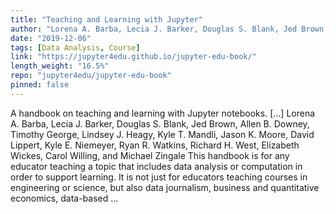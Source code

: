```yaml
---
title: "Teaching and Learning with Jupyter"
author: "Lorena A. Barba, Lecia J. Barker, Douglas S. Blank, Jed Brown, Allen B. Downey, Timothy George, Lindsey J. Heagy, Kyle T. Mandli, Jason K. Moore, David Lippert, Kyle E. Niemeyer, Ryan R. Watkins, Richard H. West, Elizabeth Wickes, Carol Willing, and Michael Zingale"
date: "2019-12-06"
tags: [Data Analysis, Course]
link: "https://jupyter4edu.github.io/jupyter-edu-book/"
length_weight: "16.5%"
repo: "jupyter4edu/jupyter-edu-book"
pinned: false
---
```


A handbook on teaching and learning with Jupyter notebooks. [...] Lorena A. Barba, Lecia J. Barker, Douglas S. Blank, Jed Brown, Allen B. Downey, Timothy George, Lindsey J. Heagy, Kyle T. Mandli, Jason K. Moore, David Lippert, Kyle E. Niemeyer, Ryan R. Watkins, Richard H. West, Elizabeth Wickes, Carol Willing, and Michael Zingale This handbook is for any educator teaching a topic that includes data analysis
or computation in order to support learning. It is not just for educators teaching courses in engineering or
science, but also data journalism, business and quantitative economics,
data-based ...
